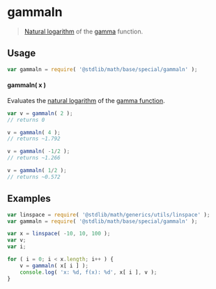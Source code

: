 gammaln
===
> [Natural logarithm][ln] of the [gamma][gamma-function] function.


<!-- <usage> -->
## Usage

``` javascript
var gammaln = require( '@stdlib/math/base/special/gammaln' );
```


#### gammaln( x )

Evaluates the [natural logarithm][ln] of the [gamma function][gamma-function].

``` javascript
var v = gammaln( 2 );
// returns 0

v = gammaln( 4 );
// returns ~1.792

v = gammaln( -1/2 );
// returns ~1.266

v = gammaln( 1/2 );
// returns ~0.572
```
<!-- </usage> -->

<!-- <examples> -->
## Examples

``` javascript
var linspace = require( '@stdlib/math/generics/utils/linspace' );
var gammaln = require( '@stdlib/math/base/special/gammaln' );

var x = linspace( -10, 10, 100 );
var v;
var i;

for ( i = 0; i < x.length; i++ ) {
	v = gammaln( x[ i ] );
	console.log( 'x: %d, f(x): %d', x[ i ], v );
}
```
<!-- </examples> -->

<!-- <links> -->
<!-- FIXME -->
[gamma-function]: https://github.com/math-io/gamma
<!-- FIXME -->
[ln]: https://github.com/math-io/ln
<!-- </links> -->
